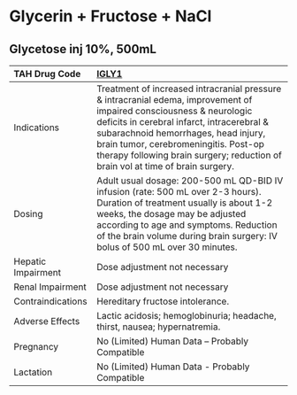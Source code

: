 # Glycerin + Fructose + NaCl

## Glycetose inj 10%, 500mL

| TAH Drug Code      | [**IGLY1**](https://www.tahsda.org.tw/drugs/hissearch.php?drug_code=IGLY1)                                                                                                                                                                                                                                                           |
|:-------------------|:-------------------------------------------------------------------------------------------------------------------------------------------------------------------------------------------------------------------------------------------------------------------------------------------------------------------------------------|
| Indications        | Treatment of increased intracranial pressure & intracranial edema, improvement of impaired consciousness & neurologic deficits in cerebral infarct, intracerebral & subarachnoid hemorrhages, head injury, brain tumor, cerebromeningitis. Post-op therapy following brain surgery; reduction of brain vol at time of brain surgery. |
| Dosing             | Adult usual dosage: 200-500 mL QD-BID IV infusion (rate: 500 mL over 2-3 hours). Duration of treatment usually is about 1-2 weeks, the dosage may be adjusted according to age and symptoms. Reduction of the brain volume during brain surgery: IV bolus of 500 mL over 30 minutes.                                                 |
| Hepatic Impairment | Dose adjustment not necessary                                                                                                                                                                                                                                                                                                        |
| Renal Impairment   | Dose adjustment not necessary                                                                                                                                                                                                                                                                                                        |
| Contraindications  | Hereditary fructose intolerance.                                                                                                                                                                                                                                                                                                     |
| Adverse Effects    | Lactic acidosis; hemoglobinuria; headache, thirst, nausea; hypernatremia.                                                                                                                                                                                                                                                            |
| Pregnancy          | No (Limited) Human Data – Probably Compatible                                                                                                                                                                                                                                                                                        |
| Lactation          | No (Limited) Human Data - Probably Compatible                                                                                                                                                                                                                                                                                        |

